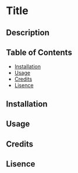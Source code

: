 # Title

## Description

## Table of Contents

* [Installation](#installation)
* [Usage](#usage)
* [Credits](#credits)
* [Lisence](#lisence)

## Installation

## Usage

## Credits

## Lisence

